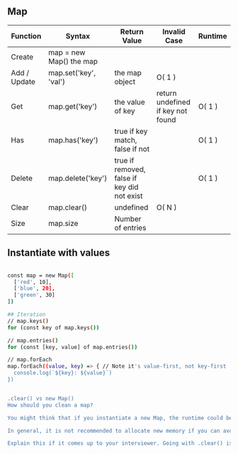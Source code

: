 ## Map

 **Function** | **Syntax** | **Return Value** | **Invalid Case** | **Runtime**
---------- |---------- |-----------|----------- | ----------- |
Create |	map = new Map()	the map		
Add / Update|	map.set('key', 'val')|	the map object|		O( 1 )
Get|	map.get('key') |	the value of key|	return undefined if key not found	|O( 1 )
Has|	map.has('key')|	true if key match, false if not|	|	O( 1 )
Delete|	map.delete('key') |	true if removed, false if key did not exist	||	O( 1 )
Clear|	map.clear()	|undefined|		O( N )
Size|	map.size|	Number of entries	

## Instantiate with values
```bash

const map = new Map([
  ['red', 10],
  ['blue', 20],
  ['green', 30]
])

## Iteration
// map.keys()
for (const key of map.keys())

// map.entries()
for (const [key, value] of map.entries())

// map.forEach
map.forEach((value, key) => { // Note it's value-first, not key-first
  console.log(`${key}: ${value}`)
})


.clear() vs new Map()
How should you clean a map?

You might think that if you instantiate a new Map, the runtime could be faster. That might be true, but keep in mind that the previous map will have to be garbage collected. This means that the O( N ) work to clear the map is being done regardless, just in the garbage collector thread. You are basically giving up responsibility of clearing up the memory and leaving it to the garbage collector.

In general, it is not recommended to allocate new memory if you can avoid it.

Explain this if it comes up to your interviewer. Going with .clear() is a pretty safe choice.

